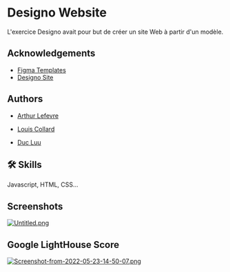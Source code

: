 
# Designo Website

L'exercice Designo avait pour but de créer un site Web à partir d'un modèle.


## Acknowledgements

 - [Figma Templates](https://www.figma.com/file/l95gv4piXhWCegSRZIXe3y/designo-becode?node-id=0%3A1)
 - [Designo Site](https://luuduc34.github.io/Designo/index.html)


## Authors

- [Arthur Lefevre](https://github.com/kingdragox99)

- [Louis Collard](https://github.com/louiscollard)

- [Duc Luu](https://github.com/luuduc34)


## 🛠 Skills
Javascript, HTML, CSS...


## Screenshots

[![Untitled.png](https://i.postimg.cc/Jzy8m0TM/Untitled.png)](https://postimg.cc/RWzyLS5D)

## Google LightHouse Score

[![Screenshot-from-2022-05-23-14-50-07.png](https://i.postimg.cc/9Xq300Zf/Screenshot-from-2022-05-23-14-50-07.png)](https://postimg.cc/5j1KkxPc)
